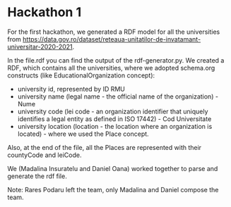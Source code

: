 # Hackathon 1

For the first hackathon, we generated a RDF model for all the universities from <https://data.gov.ro/dataset/reteaua-unitatilor-de-invatamant-universitar-2020-2021>. 

In the file.rdf you can find the output of the rdf-generator.py. We created a RDF, which contains all the universities, where we adopted schema.org constructs (like EducationalOrganization concept):
- university id, represented by ID RMU
- university name (legal name - the official name of the organization) - Nume
- university code (lei code - an organization identifier that uniquely identifies a legal entity as defined in ISO 17442) - Cod Universitate
- university location (location - the location where an organization is located) - where we used the Place concept.

Also, at the end of the file, all the Places are represented with their countyCode and leiCode. 

We (Madalina Insuratelu and Daniel Oana) worked together to parse and generate the rdf file.

Note: Rares Podaru left the team, only Madalina and Daniel compose the team.
